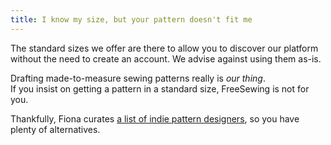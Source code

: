 ```yaml
---
title: I know my size, but your pattern doesn't fit me
---
```


The standard sizes we offer are there to allow you to discover our platform without
the need to create an account. We advise against using them as-is.

Drafting made-to-measure sewing patterns really is *our thing*.\
If you insist on getting a pattern in a standard size, FreeSewing is not for you.

Thankfully, Fiona curates
[a list of indie pattern designers](https://chainstitcher.blogspot.com/p/indie-pattern-designers.html), so you have plenty of alternatives.
